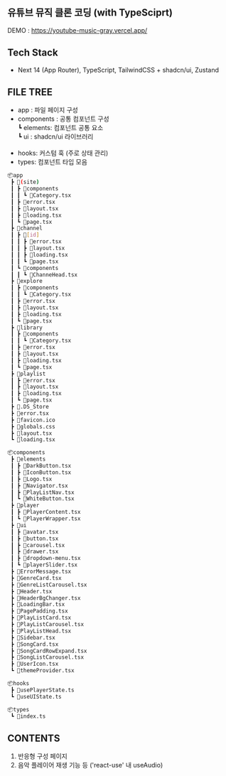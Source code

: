 
## 유튜브 뮤직 클론 코딩 (with TypeSciprt)
DEMO : https://youtube-music-gray.vercel.app/

## Tech Stack
- Next 14 (App Router), TypeScript, TailwindCSS + shadcn/ui, Zustand

## FILE TREE
- app : 파일 페이지 구성
- components : 공통 컴포넌트 구성 <br/>
  ┗ elements: 컴포넌트 공통 요소 <br/>
  ┗ ui : shadcn/ui 라이브러리 <br/><br/>
- hooks: 커스텀 훅 (주로 상태 관리)
- types: 컴포넌트 타입 모음

```bash
📦app
 ┣ 📂(site)
 ┃ ┣ 📂components
 ┃ ┃ ┗ 📜Category.tsx
 ┃ ┣ 📜error.tsx
 ┃ ┣ 📜layout.tsx
 ┃ ┣ 📜loading.tsx
 ┃ ┗ 📜page.tsx
 ┣ 📂channel
 ┃ ┣ 📂[id]
 ┃ ┃ ┣ 📜error.tsx
 ┃ ┃ ┣ 📜layout.tsx
 ┃ ┃ ┣ 📜loading.tsx
 ┃ ┃ ┗ 📜page.tsx
 ┃ ┗ 📂components
 ┃ ┃ ┗ 📜ChanneHead.tsx
 ┣ 📂explore
 ┃ ┣ 📂components
 ┃ ┃ ┗ 📜Category.tsx
 ┃ ┣ 📜error.tsx
 ┃ ┣ 📜layout.tsx
 ┃ ┣ 📜loading.tsx
 ┃ ┗ 📜page.tsx
 ┣ 📂library
 ┃ ┣ 📂components
 ┃ ┃ ┗ 📜Category.tsx
 ┃ ┣ 📜error.tsx
 ┃ ┣ 📜layout.tsx
 ┃ ┣ 📜loading.tsx
 ┃ ┗ 📜page.tsx
 ┣ 📂playlist
 ┃ ┣ 📜error.tsx
 ┃ ┣ 📜layout.tsx
 ┃ ┣ 📜loading.tsx
 ┃ ┗ 📜page.tsx
 ┣ 📜.DS_Store
 ┣ 📜error.tsx
 ┣ 📜favicon.ico
 ┣ 📜globals.css
 ┣ 📜layout.tsx
 ┗ 📜loading.tsx

📦components
 ┣ 📂elements
 ┃ ┣ 📜DarkButton.tsx
 ┃ ┣ 📜IconButton.tsx
 ┃ ┣ 📜Logo.tsx
 ┃ ┣ 📜Navigator.tsx
 ┃ ┣ 📜PlayListNav.tsx
 ┃ ┗ 📜WhiteButton.tsx
 ┣ 📂player
 ┃ ┣ 📜PlayerContent.tsx
 ┃ ┗ 📜PlayerWrapper.tsx
 ┣ 📂ui
 ┃ ┣ 📜avatar.tsx
 ┃ ┣ 📜button.tsx
 ┃ ┣ 📜carousel.tsx
 ┃ ┣ 📜drawer.tsx
 ┃ ┣ 📜dropdown-menu.tsx
 ┃ ┗ 📜playerSlider.tsx
 ┣ 📜ErrorMessage.tsx
 ┣ 📜GenreCard.tsx
 ┣ 📜GenreListCarousel.tsx
 ┣ 📜Header.tsx
 ┣ 📜HeaderBgChanger.tsx
 ┣ 📜LoadingBar.tsx
 ┣ 📜PagePadding.tsx
 ┣ 📜PlayListCard.tsx
 ┣ 📜PlayListCarousel.tsx
 ┣ 📜PlayListHead.tsx
 ┣ 📜Sidebar.tsx
 ┣ 📜SongCard.tsx
 ┣ 📜SongCardRowExpand.tsx
 ┣ 📜SongListCarousel.tsx
 ┣ 📜UserIcon.tsx
 ┗ 📜themeProvider.tsx

📦hooks
 ┣ 📜usePlayerState.ts
 ┗ 📜useUIState.ts

📦types
 ┗ 📜index.ts
```

## CONTENTS
1. 반응형 구성 페이지
2. 음악 플레이어 재생 기능 등 ('react-use' 내 useAudio)
